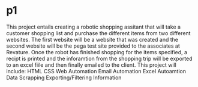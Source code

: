 # p1
This project entails creating a robotic shopping assitant that will take a customer shopping list and purchase the different items from two different websites.
The first website will be a website that was created and the second website will be the pega test site provided to the associates at Revature.
Once the robot has finished shopping for the items specified, a recipt is printed and the inforamtion from the shopping trip will be exported to an excel fiile and then finally emailed to the client.
This project will include:
  HTML
  CSS
  Web Automation
  Email Automation
  Excel Autoamtion
  Data Scrapping
  Exporting/Filtering Information
